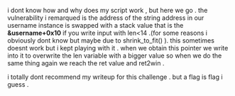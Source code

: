 i dont know how and why does my script work , but here we go . the vulnerability i remarqued is the address of the string address in our username instance is swapped with a stack value that is the **&username+0x10** if you write input with len<14 .(for some reasons i obviously dont know but maybe due to shrink_to_fit() ). this sometimes doesnt work but i kept playing with it . when we obtain this pointer we write into it to overwrite the len variable with a bigger value so when we do the same thing again we reach the ret value and ret2win . 

i totally dont recommend my writeup for this challenge . but a flag is flag i guess .  